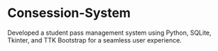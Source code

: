 # Consession-System
Developed a student pass management system using Python, SQLite, Tkinter, and TTK Bootstrap for a seamless user experience.
